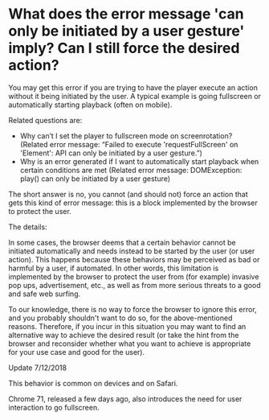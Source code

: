 # What does the error message 'can only be initiated by a user gesture' imply? Can I still force the desired action?

You may get this error if you are trying to have the player execute an action without it being initiated by the user. A typical example is going fullscreen or automatically starting playback (often on mobile).

Related questions are:

- Why can’t I set the player to fullscreen mode on screenrotation? (Related error message: “Failed to execute 'requestFullScreen' on 'Element': API can only be initiated by a user gesture.”)
- Why is an error generated if I want to automatically start playback when certain conditions are met (Related error message: DOMException: play() can only be initiated by a user gesture)

The short answer is no, you cannot (and should not) force an action that gets this kind of error message: this is a block implemented by the browser to protect the user.

The details:

In some cases, the browser deems that a certain behavior cannot be initiated automatically and needs instead to be started by the user (or user action). This happens because these behaviors may be perceived as bad or harmful by a user, if automated. In other words, this limitation is implemented by the browser to protect the user from (for example) invasive pop ups, advertisement, etc., as well as from more serious threats to a good and safe web surfing.

To our knowledge, there is no way to force the browser to ignore this error, and you probably shouldn't want to do so, for the above-mentioned reasons. Therefore, if you incur in this situation you may want to find an alternative way to achieve the desired result (or take the hint from the browser and reconsider whether what you want to achieve is appropriate for your use case and good for the user).

Update 7/12/2018

This behavior is common on devices and on Safari.

Chrome 71, released a few days ago, also introduces the need for user interaction to go fullscreen.